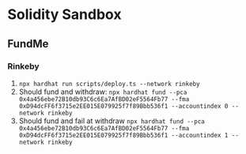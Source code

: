 # Solidity Sandbox

## FundMe

### Rinkeby

1. `npx hardhat run scripts/deploy.ts --network rinkeby`
2. Should fund and withdraw: `npx hardhat fund --pca 0x4a456ebe72B10db93C6c6Ea7AfBD02eF5564Fb77 --fma 0xD94dcFF6f3715e2EE015E079925f7f89Bbb536f1 --accountindex 0 --network rinkeby`
3. Should fund and fail at withdraw `npx hardhat fund --pca 0x4a456ebe72B10db93C6c6Ea7AfBD02eF5564Fb77 --fma 0xD94dcFF6f3715e2EE015E079925f7f89Bbb536f1 --accountindex 1 --network rinkeby`
